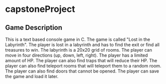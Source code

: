 # capstoneProject

## Game Description

This is a text based console game in C. The game is called "Lost in the Labyrinth". The player is lost in a labyrinth and has to find the exit or find all treasures to win. The labyrinth is a 20x20 grid of rooms. The player can move in four directions (up, down, left, right). The player has a limited amount of HP. The player can also find traps that will reduce their HP. The player can also find teleport rooms that will teleport them to a random room. The player can also find doors that cannot be opened. The player can save the game and load it later.
